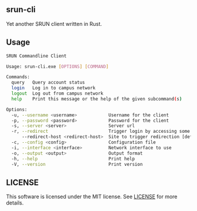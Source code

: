 ## srun-cli

Yet another SRUN client written in Rust.

## Usage

```bash
SRUN Commandline Client

Usage: srun-cli.exe [OPTIONS] [COMMAND]

Commands:
  query   Query account status
  login   Log in to campus network
  logout  Log out from campus network
  help    Print this message or the help of the given subcommand(s)

Options:
  -u, --username <username>            Username for the client
  -p, --password <password>            Password for the client
  -s, --server <server>                Server url
  -r, --redirect                       Trigger login by accessing some site (may be required under spefific network)
      --redirect-host <redirect-host>  Site to trigger redirection [default: http://www.google.cn/generate_204]
  -c, --config <config>                Configuration file
  -i, --interface <interface>          Network interface to use
  -o, --output <output>                Output format
  -h, --help                           Print help
  -V, --version                        Print version
```

## LICENSE

This software is licensed under the MIT license. See [LICENSE](LICENSE) for more details.